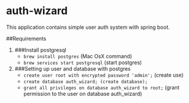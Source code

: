 # auth-wizard

This application contains simple user auth system with spring boot. 

##Requirements
1. ###Install postgresql 
    * `brew install postgres` (Mac OsX command)
    * `brew services start postgresql` (start postgres)
2. ###Setting up user and database with postgres
    * `create user root with encrypted password 'admin';` (create use)
    * `create database auth_wizard; (create database);`
    * `grant all privileges on database auth_wizard to root;` (grant permission to the user on database auth_wizard)
        
      